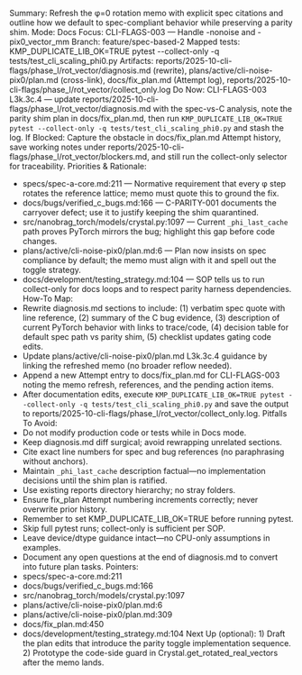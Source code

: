 Summary: Refresh the φ=0 rotation memo with explicit spec citations and outline how we default to spec-compliant behavior while preserving a parity shim.
Mode: Docs
Focus: CLI-FLAGS-003 — Handle -nonoise and -pix0_vector_mm
Branch: feature/spec-based-2
Mapped tests: KMP_DUPLICATE_LIB_OK=TRUE pytest --collect-only -q tests/test_cli_scaling_phi0.py
Artifacts: reports/2025-10-cli-flags/phase_l/rot_vector/diagnosis.md (rewrite), plans/active/cli-noise-pix0/plan.md (cross-link), docs/fix_plan.md (Attempt log), reports/2025-10-cli-flags/phase_l/rot_vector/collect_only.log
Do Now: CLI-FLAGS-003 L3k.3c.4 — update reports/2025-10-cli-flags/phase_l/rot_vector/diagnosis.md with the spec-vs-C analysis, note the parity shim plan in docs/fix_plan.md, then run `KMP_DUPLICATE_LIB_OK=TRUE pytest --collect-only -q tests/test_cli_scaling_phi0.py` and stash the log.
If Blocked: Capture the obstacle in docs/fix_plan.md Attempt history, save working notes under reports/2025-10-cli-flags/phase_l/rot_vector/blockers.md, and still run the collect-only selector for traceability.
Priorities & Rationale:
- specs/spec-a-core.md:211 — Normative requirement that every φ step rotates the reference lattice; memo must quote this to ground the fix.
- docs/bugs/verified_c_bugs.md:166 — C-PARITY-001 documents the carryover defect; use it to justify keeping the shim quarantined.
- src/nanobrag_torch/models/crystal.py:1097 — Current `_phi_last_cache` path proves PyTorch mirrors the bug; highlight this gap before code changes.
- plans/active/cli-noise-pix0/plan.md:6 — Plan now insists on spec compliance by default; the memo must align with it and spell out the toggle strategy.
- docs/development/testing_strategy.md:104 — SOP tells us to run collect-only for docs loops and to respect parity harness dependencies.
How-To Map:
- Rewrite diagnosis.md sections to include: (1) verbatim spec quote with line reference, (2) summary of the C bug evidence, (3) description of current PyTorch behavior with links to trace/code, (4) decision table for default spec path vs parity shim, (5) checklist updates gating code edits.
- Update plans/active/cli-noise-pix0/plan.md L3k.3c.4 guidance by linking the refreshed memo (no broader reflow needed).
- Append a new Attempt entry to docs/fix_plan.md for CLI-FLAGS-003 noting the memo refresh, references, and the pending action items.
- After documentation edits, execute `KMP_DUPLICATE_LIB_OK=TRUE pytest --collect-only -q tests/test_cli_scaling_phi0.py` and save the output to reports/2025-10-cli-flags/phase_l/rot_vector/collect_only.log.
Pitfalls To Avoid:
- Do not modify production code or tests while in Docs mode.
- Keep diagnosis.md diff surgical; avoid rewrapping unrelated sections.
- Cite exact line numbers for spec and bug references (no paraphrasing without anchors).
- Maintain `_phi_last_cache` description factual—no implementation decisions until the shim plan is ratified.
- Use existing reports directory hierarchy; no stray folders.
- Ensure fix_plan Attempt numbering increments correctly; never overwrite prior history.
- Remember to set KMP_DUPLICATE_LIB_OK=TRUE before running pytest.
- Skip full pytest runs; collect-only is sufficient per SOP.
- Leave device/dtype guidance intact—no CPU-only assumptions in examples.
- Document any open questions at the end of diagnosis.md to convert into future plan tasks.
Pointers:
- specs/spec-a-core.md:211
- docs/bugs/verified_c_bugs.md:166
- src/nanobrag_torch/models/crystal.py:1097
- plans/active/cli-noise-pix0/plan.md:6
- plans/active/cli-noise-pix0/plan.md:309
- docs/fix_plan.md:450
- docs/development/testing_strategy.md:104
Next Up (optional): 1) Draft the plan edits that introduce the parity toggle implementation sequence. 2) Prototype the code-side guard in Crystal.get_rotated_real_vectors after the memo lands.
